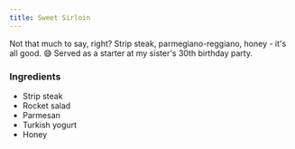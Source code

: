 ```yaml
---
title: Sweet Sirloin
---
```

Not that much to say, right? Strip steak, parmegiano-reggiano, honey - it's all good. 😅 Served as a starter at my sister's 30th birthday party.
### Ingredients
- Strip steak
- Rocket salad
- Parmesan
- Turkish yogurt
- Honey